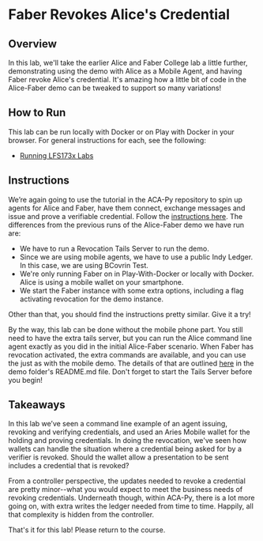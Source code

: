 # Faber Revokes Alice's Credential

## Overview

In this lab, we'll take the earlier Alice and Faber College lab a little further, demonstrating using the demo
with Alice as a Mobile Agent, and having Faber revoke Alice's credential. It's amazing how a little bit of code
in the Alice-Faber demo can be tweaked to support so many variations!

## How to Run

This lab can be run locally with Docker or on Play with Docker in your browser. For general instructions for each, see the following:

- [Running LFS173x Labs](RunningLabs.md)

## Instructions

We’re again going to use the tutorial in the ACA-Py repository to spin up agents for Alice and Faber, have them connect, exchange messages and issue and prove a verifiable credential. Follow the [instructions here](https://github.com/hyperledger/aries-cloudagent-python/blob/main/demo/AliceGetsAPhone.md). The differences from the previous runs of
the Alice-Faber demo we have run are:

- We have to run a Revocation Tails Server to run the demo.
- Since we are using mobile agents, we have to use a public Indy Ledger. In this case, we are using BCovrin Test.
- We're only running Faber on in Play-With-Docker or locally with Docker. Alice
  is using a mobile wallet on your smartphone.
- We start the Faber instance with some extra options, including a flag activating revocation for the demo instance.

Other than that, you should find the instructions pretty similar. Give it a try!

By the way, this lab can be done without the mobile phone part. You still need to have the extra tails server, but you can run the Alice command line agent exactly as you did in the initial Alice-Faber scenario. When Faber has revocation activated, the extra commands are available, and you can use the just as with the mobile demo. The details of that are outlined [here](https://github.com/hyperledger/aries-cloudagent-python/blob/main/demo/README.md#revocation) in the demo folder's README.md file. Don't forget to start the Tails Server before you begin!

## Takeaways

In this lab we’ve seen a command line example of an agent issuing, revoking and verifying credentials, and used an Aries Mobile wallet for the holding and proving credentials. In doing the revocation, we've seen how wallets can handle the 
situation where a credential being asked for by a verifier is revoked.  Should the wallet allow a presentation to be sent
includes a credential that is revoked?

From a controller perspective, the updates needed to revoke a credential are pretty minor--what you would expect to meet the business needs of revoking credentials. Underneath though, within ACA-Py, there is a lot more going on, with extra writes the ledger needed from time to time. Happily, all that complexity is hidden from the controller.

That's it for this lab! Please return to the course.
